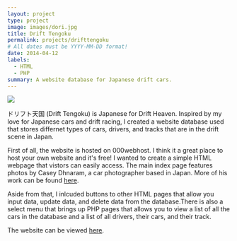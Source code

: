 ```yaml
---
layout: project
type: project
image: images/dori.jpg
title: Drift Tengoku
permalink: projects/drifttengoku
# All dates must be YYYY-MM-DD format!
date: 2014-04-12
labels:
  - HTML
  - PHP
summary: A website database for Japanese drift cars.
---
```


<img class="ui image" src="{{ site.baseurl }}/images/cotton-header.png">

ドリフト天国 (Drift Tengoku) is Japanese for Drift Heaven. Inspired by my love for Japanese cars and drift racing, I created a website database used that stores differnet types of cars, drivers, and tracks that are in the drift scene in Japan. 

First of all, the website is hosted on 000webhost. I think it a great place to host your own website and it's free! I wanted to create a simple HTML webpage that vistors can easily access. The main index page features photos by Casey Dhnaram, a car photographer based in Japan. More of his work can be found <a href="https://shirtstuckedin.com/">here</a>. 

Aside from that, I inlcuded buttons to other HTML pages that allow you input data, update data, and delete data from the database.There is also a select menu that brings up PHP pages that allows you to view a list of all the cars in the database and a list of all drivers, their cars, and their track. 

The website can be viewed <a href="https://doritengoku.000webhostapp.com/index.html/">here</a>. 


